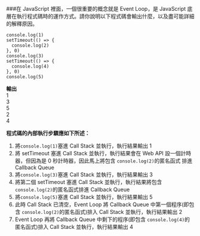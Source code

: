 ###在 JavaScript 裡面，一個很重要的概念就是 Event Loop，是 JavaScript 底層在執行程式碼時的運作方式。請你說明以下程式碼會輸出什麼，以及盡可能詳細的解釋原因。  
```
console.log(1)
setTimeout(() => {
  console.log(2)
}, 0)
console.log(3)
setTimeout(() => {
  console.log(4)
}, 0)
console.log(5)
```

**輸出**  
1  
3  
5  
2  
4  

**程式碼的內部執行步驟應如下所述：**  
1. 將`console.log(1)`塞進 Call Stack 並執行，執行結果輸出 1  
2. 將 setTimeout 塞進 Call Stack 並執行，執行結果會在 Web API 設一個計時器，但因為是 0 秒計時器，因此馬上將包含 `console.log(2)`的匿名函式 排進 Callback Queue  
3. 將`console.log(3)`塞進 Call Stack 並執行，執行結果輸出 3  
4. 將第二個 setTimeout 塞進 Call Stack 並執行，執行結果將包含`console.log(2)`的匿名函式排進 Callback Queue  
5. 將`console.log(5)`塞進 Call Stack 並執行，執行結果輸出 5  
6. 此時 Call Stack 已清空，Event Loop 將 Callback Queue 中第一個程序(即包含 `console.log(2)`的匿名函式)排入 Call Stack 並執行，執行結果輸出 2  
7. Event Loop 再將 Callback Queue 中剩下的程序(即包含 `console.log(4)`的匿名函式)排入 Call Stack 並執行，執行結果輸出 4  
